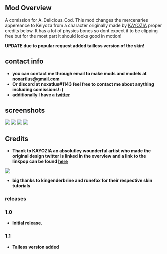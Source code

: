 ## Mod Overview
A comission for A_Delicious_Cod. This mod changes the mercenaries appereance to Keiyoza from a character originally made by [KAYOZIA](https://twitter.com/kayozia) proper credits below. It has a lot of physics bones so dont expect it to be clipping free but for the most part it should looks good in motion!

<strong>UPDATE due to popular request added tailless version of the skin!

## contact info
- you can contact me through email to make mods and models at noxartlus@gmail.com 
- Or discord at noxatlus#1143 feel free to contact me about anything including comissions! :)
- additionally I have a [twitter](https://twitter.com/NoxNixer)

## screenshots
[![](https://cdn.discordapp.com/attachments/696430448380870669/1109538478947041519/image.png)]()
[![](https://cdn.discordapp.com/attachments/696430448380870669/1109543352619241572/image.png)]()
[![](https://cdn.discordapp.com/attachments/696430448380870669/1109544287114371163/image.png)]()
[![](https://cdn.discordapp.com/attachments/696430448380870669/1109544834156482560/image.png)]()
## Credits
- Thank to KAYOZIA an absolutley wounderful artist who made the original design twitter is linked in the overview and a link to the linkpop can be found [here](https://linkpop.com/KAYOZIA)

[![](https://cdn.discordapp.com/attachments/696430448380870669/1109554196841250916/kayozia_1.png)]()

- big thanks to kingenderbrine and runefox for their respective skin tutorials

### releases

###  1.0
- Initial release.
###  1.1
- Tailess version added

